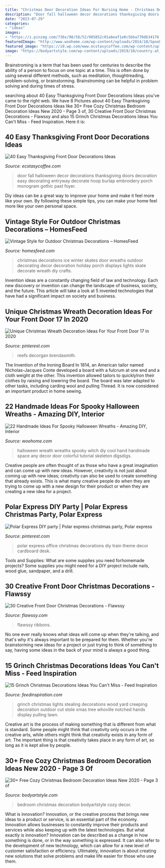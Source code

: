 ```yaml
---
title: "Christmas Door Decoration Ideas For Nursing Home - Christmas Decorations Ice Winter Skates Door Wreaths Outdoor Decorating Decor Decoration Holiday Porch Displays Lights Skate Decorate Wreath Diy Crafts"
description: "Door fall halloween decor decorations thanksgiving doors decoration easy decorating entryway decorate hoop burlap embroidery porch monogram gothic past foyer"
date: "2023-07-29"
categories:
- "ideas"
images:
- "https://i.pinimg.com/736x/98/58/52/985852c01a6eaf1e0c5bba770db34176.jpg"
featuredImage: "http://www.woohome.com/wp-content/uploads/2014/10/Spooky-Halloween-Wreath-21.jpg"
featured_image: "https://i0.wp.com/www.ecstasycoffee.com/wp-content/uploads/2016/10/Thanksgiving-Front-Door-Decorations-9.jpg"
image: "https://bodyartstyle.com/wp-content/uploads/2019/10/country.at_heart_46848669_538054626662968_7342301985661755595_n.jpg"
---
```



Brainstroming is a term that has been used for centuries to describe the ability of a person to focus on one topic at a time. This is often done by using several different methods, such as meditation, thoughtreading, problem-solving, or brainstorming. Brainstroming can be helpful in problem solving and during times of stress.

	

		
searching about 40 Easy Thanksgiving Front Door Decorations Ideas you've came to the right web. We have 8 Pictures about 40 Easy Thanksgiving Front Door Decorations Ideas like 30+ Free Cozy Christmas Bedroom Decoration Ideas New 2020 - Page 3 of, 30 Creative Front Door Christmas Decorations - Flawssy and also 15 Grinch Christmas Decorations Ideas You Can&#039;t Miss - Feed Inspiration. Here it is:
		
    
## 40 Easy Thanksgiving Front Door Decorations Ideas

<img loading=lazy src="https://i0.wp.com/www.ecstasycoffee.com/wp-content/uploads/2016/10/Thanksgiving-Front-Door-Decorations-9.jpg" onerror="this.onerror=null;this.src='https://tse1.mm.bing.net/th?id=OIP.2ODsZGaxG__ONIYAbMel-gAAAA&amp;pid=15.1';" alt="40 Easy Thanksgiving Front Door Decorations Ideas">

_Source: ecstasycoffee.com_

>door fall halloween decor decorations thanksgiving doors decoration easy decorating entryway decorate hoop burlap embroidery porch monogram gothic past foyer. 

	

Diy ideas can be a great way to improve your home and make it feel more like your own. By following these simple tips, you can make your home feel more like your own personal space.

    
## Vintage Style For Outdoor Christmas Decorations – HomesFeed

<img loading=lazy src="https://homesfeed.com/wp-content/uploads/2015/12/Vintage-Winter-Wreath-with-using-a-pair-of-childrens-vintage-ice-skates-and-glitter-letters-and-ribbon-and-greenery-hang-on-the-front-door-for-christmas-decoration.jpeg" onerror="this.onerror=null;this.src='https://tse3.mm.bing.net/th?id=OIP.6qT5ks7TV7ZVYEwGZPIBCQHaJ4&amp;pid=15.1';" alt="Vintage Style for Outdoor Christmas Decorations – HomesFeed">

_Source: homesfeed.com_

>christmas decorations ice winter skates door wreaths outdoor decorating decor decoration holiday porch displays lights skate decorate wreath diy crafts. 

	

Invention ideas are a constantly changing field of law and technology. Each new discovery or invention can change the landscape of business, society, and the future. This article will take a look at 5 invented technologies that have had a significant impact on society and business.

    
## Unique Christmas Wreath Decoration Ideas For Your Front Door 17 In 2020

<img loading=lazy src="https://i.pinimg.com/736x/98/58/52/985852c01a6eaf1e0c5bba770db34176.jpg" onerror="this.onerror=null;this.src='https://tse2.mm.bing.net/th?id=OIP.3_I4PtlQAWCazFPsZV09yAHaJ4&amp;pid=15.1';" alt="Unique Christmas Wreath Decoration Ideas For Your Front Door 17 in 2020">

_Source: pinterest.com_

>reefs decorgan brendasmith. 

	

The Invention of the Ironing Board
In 1814, an American tailor named Nicholas-Jacques Conte developed a board with a fulcrum at one end and a cloth weight at the other. This invention allowed tailors to quicklyIron their clothes by raising and lowering the board. The board was later adapted to other tasks, including carding wool and pulling Thread. It is now considered an important product in home sewing.

    
## 22 Handmade Ideas For Spooky Halloween Wreaths - Amazing DIY, Interior

<img loading=lazy src="http://www.woohome.com/wp-content/uploads/2014/10/Spooky-Halloween-Wreath-21.jpg" onerror="this.onerror=null;this.src='https://tse2.mm.bing.net/th?id=OIP.uUSAtUUamR3nueHJNLFDVQHaJ4&amp;pid=15.1';" alt="22 Handmade Ideas For Spooky Halloween Wreaths - Amazing DIY, Interior">

_Source: woohome.com_

>halloween wreath wreaths spooky witch diy cool hand handmade space any decor door colorful tutorial skeleton digsdigs. 

	

Creative people are often thought of as those who have a great imagination and can come up with new ideas. However, creativity is not just about coming up with new ideas; creativity can also be used to create something that already exists. This is what many creative people do when they are trying to come up with a new design for their product or when they are creating a new idea for a project.

    
## Polar Express DIY Party | Polar Express Christmas Party, Polar Express

<img loading=lazy src="https://i.pinimg.com/originals/40/0f/97/400f97d2e51024966c4dd9f92ff91858.jpg" onerror="this.onerror=null;this.src='https://tse3.mm.bing.net/th?id=OIP.5FALU9KDsSG4VqGxIrpa9gHaNL&amp;pid=15.1';" alt="Polar Express DIY party | Polar express christmas party, Polar express">

_Source: pinterest.com_

>polar express office christmas decorations diy train theme decor cardboard desk. 

	

Tools and Supplies: What are some supplies you need forhomemade projects?
Some supplies you might need for a DIY project include nails, wood glue, sandpaper, and a drill.

    
## 30 Creative Front Door Christmas Decorations - Flawssy

<img loading=lazy src="https://www.flawssy.com/wp-content/uploads/2016/10/Front-Door-Christmas-Decoration....jpg" onerror="this.onerror=null;this.src='https://tse3.mm.bing.net/th?id=OIP.FtmwC8A4wRjEgRLzJBcGuAHaJ5&amp;pid=15.1';" alt="30 Creative Front Door Christmas Decorations - Flawssy">

_Source: flawssy.com_

>flawssy ribbons. 

	

No one ever really knows what ideas will come up when they're talking, and that's why it's always important to be prepared for them. Whether you're brainstorming new ideas for a project or just trying to think of something to say, having some ideas in the back of your mind is always a good thing.

    
## 15 Grinch Christmas Decorations Ideas You Can&#039;t Miss - Feed Inspiration

<img loading=lazy src="http://feedinspiration.com/wp-content/uploads/2016/09/Wood-Creeping-Grinch-Stealing-Lights.jpg" onerror="this.onerror=null;this.src='https://tse1.mm.bing.net/th?id=OIP.UQn_kx8yZxcC2-KS72tX8wHaNK&amp;pid=15.1';" alt="15 Grinch Christmas Decorations Ideas You Can&#039;t Miss - Feed Inspiration">

_Source: feedinspiration.com_

>grinch christmas lights stealing decorations wood yard creeping decoration outdoor cut stole xmas tree whoville notched hands display pulling lawn. 

	

Creative art is the process of making something that is different from what is standard. Some people might think that creativity only occurs in the creative arts, while others might think that creativity exists in any form of art. The important thing is that creativity takes place in any form of art, so long as it is kept alive by people.

    
## 30+ Free Cozy Christmas Bedroom Decoration Ideas New 2020 - Page 3 Of

<img loading=lazy src="https://bodyartstyle.com/wp-content/uploads/2019/10/country.at_heart_46848669_538054626662968_7342301985661755595_n.jpg" onerror="this.onerror=null;this.src='https://tse3.mm.bing.net/th?id=OIP.bMxUqYz2YTpeyjijQMhcWQHaLJ&amp;pid=15.1';" alt="30+ Free Cozy Christmas Bedroom Decoration Ideas New 2020 - Page 3 of">

_Source: bodyartstyle.com_

>bedroom christmas decoration bodyartstyle cozy decor. 

	

What is innovation?
Innovation, or the creative process that brings new ideas to a product or service, is an essential part of the economy. Innovation allows businesses to constantly improve their products and services while also keeping up with the latest technologies. But what exactly is innovation?
Innovation can be described as a change in how something is done, or in the way something is expressed. It can also refer to the development of new technology, which can allow for a new level of customer satisfaction or efficiency. Ultimately, innovation is about creating new solutions that solve problems and make life easier for those who use them.

